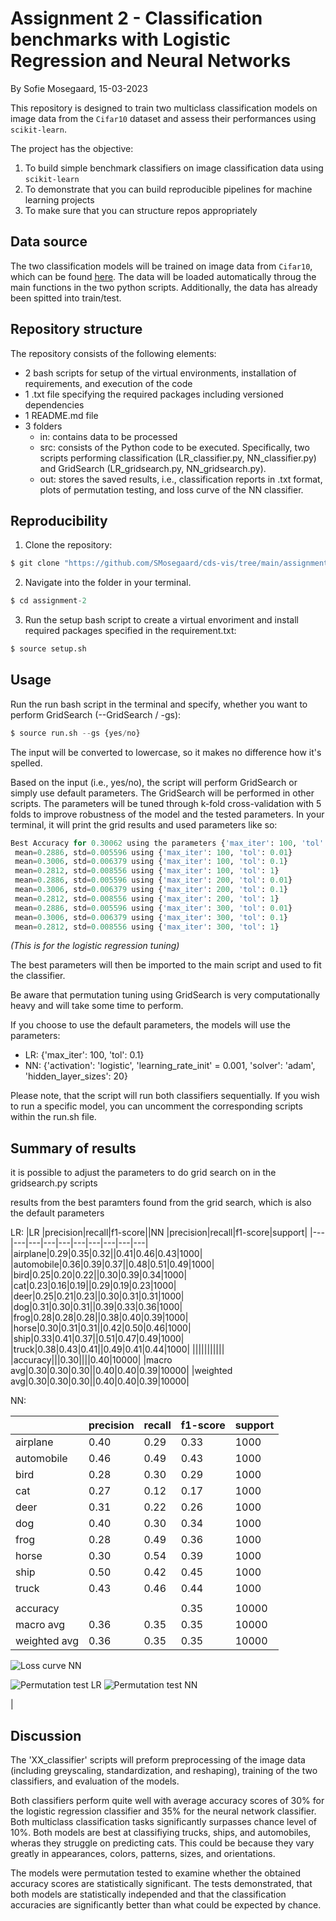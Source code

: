 # Assignment 2 - Classification benchmarks with Logistic Regression and Neural Networks
By Sofie Mosegaard, 15-03-2023

This repository is designed to train two multiclass classification models on image data from the ```Cifar10``` dataset and assess their performances using ```scikit-learn```. 

The project has the objective:
1.  To build simple benchmark classifiers on image classification data using ```scikit-learn```
2.   To demonstrate that you can build reproducible pipelines for machine learning projects
3.   To make sure that you can structure repos appropriately

## Data source

The two classification models will be trained on image data from ```Cifar10```, which can be found [here](https://www.cs.toronto.edu/~kriz/cifar.html). The data will be loaded automatically throug the main functions in the two python scripts. Additionally, the data has already been spitted into train/test. 

## Repository structure

The repository consists of the following elements:

- 2 bash scripts for setup of the virtual environments, installation of requirements, and execution of the code
- 1 .txt file specifying the required packages including versioned dependencies
- 1 README.md file
- 3 folders
    - in: contains data to be processed
    - src: consists of the Python code to be executed. Specifically, two scripts performing classification (LR_classifier.py, NN_classifier.py) and GridSearch (LR_gridsearch.py, NN_gridsearch.py).
    - out: stores the saved results, i.e., classification reports in .txt format, plots of permutation testing, and loss curve of the NN classifier.

## Reproducibility 

1.   Clone the repository:
```python
$ git clone "https://github.com/SMosegaard/cds-vis/tree/main/assignments/assignment-2"
```
2.  Navigate into the folder in your terminal.
```python
$ cd assignment-2
```
3.  Run the setup bash script to create a virtual envoriment and install required packages specified in the requirement.txt:
```python
$ source setup.sh
```

## Usage

Run the run bash script in the terminal and specify, whether you want to perform GridSearch (--GridSearch / -gs):
```python
$ source run.sh --gs {yes/no}
```
The input will be converted to lowercase, so it makes no difference how it's spelled.

Based on the input (i.e., yes/no), the script will perform GridSearch or simply use default parameters. The GridSearch will be performed in other scripts. The parameters will be tuned through k-fold cross-validation with 5 folds to improve robustness of the model and the tested parameters. In your terminal, it will print the grid results and used parameters like so:

```python
Best Accuracy for 0.30062 using the parameters {'max_iter': 100, 'tol': 0.1}
 mean=0.2886, std=0.005596 using {'max_iter': 100, 'tol': 0.01}
 mean=0.3006, std=0.006379 using {'max_iter': 100, 'tol': 0.1}
 mean=0.2812, std=0.008556 using {'max_iter': 100, 'tol': 1}
 mean=0.2886, std=0.005596 using {'max_iter': 200, 'tol': 0.01}
 mean=0.3006, std=0.006379 using {'max_iter': 200, 'tol': 0.1}
 mean=0.2812, std=0.008556 using {'max_iter': 200, 'tol': 1}
 mean=0.2886, std=0.005596 using {'max_iter': 300, 'tol': 0.01}
 mean=0.3006, std=0.006379 using {'max_iter': 300, 'tol': 0.1}
 mean=0.2812, std=0.008556 using {'max_iter': 300, 'tol': 1}
```
*(This is for the logistic regression tuning)*

The best parameters will then be imported to the main script and used to fit the classifier.

Be aware that permutation tuning using GridSearch is very computationally heavy and will take some time to perform.

If you choose to use the default parameters, the models will use the parameters:
-   LR: {'max_iter': 100, 'tol': 0.1}
-   NN: {'activation': 'logistic', 'learning_rate_init' = 0.001, 'solver': 'adam', 'hidden_layer_sizes': 20}

Please note, that the script will run both classifiers sequentially. If you wish to run a specific model, you can uncomment the corresponding scripts within the run.sh file.

## Summary of results

it is possible to adjust the parameters to do grid search on in the gridsearch.py scripts

results from the best paramters found from the grid search, which is also the default parameters

LR:
|LR |precision|recall|f1-score||NN |precision|recall|f1-score|support|
|---|---|---|---|---|---|---|---|---|---|
|airplane|0.29|0.35|0.32||0.41|0.46|0.43|1000|
|automobile|0.36|0.39|0.37||0.48|0.51|0.49|1000|
|bird|0.25|0.20|0.22||0.30|0.39|0.34|1000|
|cat|0.23|0.16|0.19||0.29|0.19|0.23|1000|
|deer|0.25|0.21|0.23||0.30|0.31|0.31|1000|
|dog|0.31|0.30|0.31||0.39|0.33|0.36|1000|
|frog|0.28|0.28|0.28||0.38|0.40|0.39|1000|
|horse|0.30|0.31|0.31||0.42|0.50|0.46|1000|
|ship|0.33|0.41|0.37||0.51|0.47|0.49|1000|
|truck|0.38|0.43|0.41||0.49|0.41|0.44|1000|
|||||||||||
|accuracy|||0.30||||0.40|10000|
|macro avg|0.30|0.30|0.30||0.40|0.40|0.39|10000|
|weighted avg|0.30|0.30|0.30||0.40|0.40|0.39|10000|


NN:

||precision|recall|f1-score|support|
|---|---|---|---|---|
|airplane|0.40|0.29|0.33|1000|
|automobile|0.46|0.49|0.43|1000|
|bird|0.28|0.30|0.29|1000|
|cat|0.27|0.12|0.17|1000|
|deer|0.31|0.22|0.26|1000|
|dog|0.40|0.30|0.34|1000|
|frog|0.28|0.49|0.36|1000|
|horse|0.30|0.54|0.39|1000|
|ship|0.50|0.42|0.45|1000|
|truck|0.43|0.46|0.44|1000|
||||||1000|
|accuracy|||0.35|10000|
|macro avg|0.36|0.35|0.35|10000|
|weighted avg|0.36|0.35|0.35|10000|

![Loss curve NN](https://github.com/SMosegaard/cds-vis/blob/main/assignments/assignment-2/out/NN_loss_curve.png)

![Permutation test LR](https://github.com/SMosegaard/cds-vis/blob/main/assignments/assignment-2/out/LG_permutation.png) ![Permutation test NN](https://github.com/SMosegaard/cds-vis/blob/main/assignments/assignment-2/out/NN_permutation.png) 


 |  


## Discussion

The 'XX_classifier' scripts will preform preprocessing of the image data (including greyscaling, standardization, and reshaping), training of the two classifiers, and evaluation of the models.

Both classifiers perform quite well with average accuracy scores of 30% for the logistic regression classifier and 35% for the neural network classifier. Both multiclass classification tasks significantly surpasses chance level of 10%. Both models are best at classifiying trucks, ships, and automobiles, wheras they struggle on predicting cats. This could be because they vary greatly in appearances, colors, patterns, sizes, and orientations.

The models were permutation tested to examine whether the obtained accuracy scores are statistically significant. The tests demonstrated, that both models are statistically independed and that the classification accuracies are significantly better than what could be expected by chance. 

